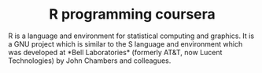 <h1 align=center>R programming coursera</h1>
R is a language and environment for statistical computing and graphics. It is a GNU project which is similar to the S language and environment which was developed at *Bell Laboratories* (formerly AT&T, now Lucent Technologies) by John Chambers and colleagues. 
